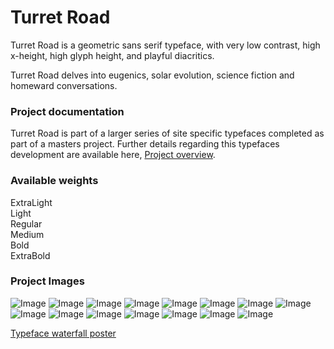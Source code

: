 # Turret Road

Turret Road is a geometric sans serif typeface, with very low contrast, high x-height, high glyph height, and playful diacritics.

Turret Road delves into eugenics, solar evolution, science fiction and homeward conversations.

### Project documentation
Turret Road is part of a larger series of site specific typefaces completed as part of a masters project. Further details regarding this typefaces development are available here, [Project overview](documentation/project-overview.md).

### Available weights
ExtraLight  
Light  
Regular  
Medium  
Bold  
ExtraBold 

### Project Images
![Image](documentation/images/tr-cover.png)
![Image](documentation/images/tr.jpg)
![Image](documentation/images/tr2.jpg)
![Image](documentation/images/tr3.jpg)
![Image](documentation/images/tr4.jpg)
![Image](documentation/images/tr5.jpg)
![Image](documentation/images/tr6.jpg)
![Image](documentation/images/tr7.jpg)
![Image](documentation/images/tr8.jpg)
![Image](documentation/images/tr9.jpg)
![Image](documentation/images/tr10.jpg)
![Image](documentation/images/tr11.jpg)
![Image](documentation/images/tr12.jpg)
![Image](documentation/images/tr13.jpg)
![Image](documentation/images/tr14.jpg)

[Typeface waterfall poster](documentation/tr-poster.pdf)
